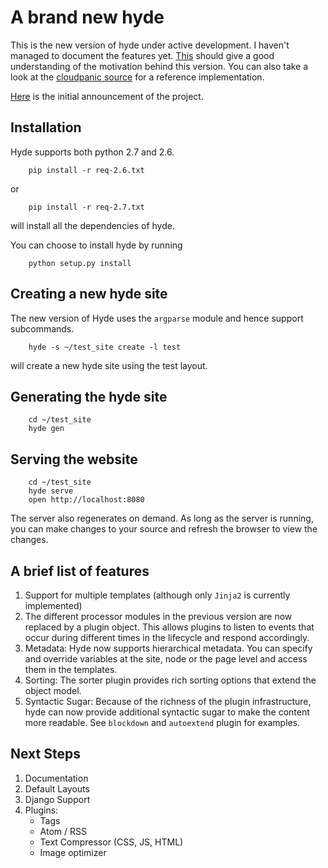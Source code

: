 # A brand new **hyde**

This is the new version of hyde under active development.
I haven't managed to document the features yet. [This][hyde1-0] should
give a good understanding of the motivation behind this version. You can
also take a look at the [cloudpanic source][cp] for a reference implementation.

[hyde1-0]: http://groups.google.com/group/hyde-dev/web/hyde-1-0
[cp]: http://github.com/tipiirai/cloudpanic/tree/refactor

[Here](http://groups.google.com/group/hyde-dev/browse_thread/thread/2a143bd2081b3322) is
the initial announcement of the project.

## Installation

Hyde supports both python 2.7 and 2.6.

        pip install -r req-2.6.txt

or

        pip install -r req-2.7.txt


will install all the dependencies of hyde.

You can choose to install hyde by running

        python setup.py install

## Creating a new hyde site

The new version of Hyde uses the `argparse` module and hence support subcommands.


        hyde -s ~/test_site create -l test

will create a new hyde site using the test layout.


## Generating the hyde site

        cd ~/test_site
        hyde gen

## Serving the website

        cd ~/test_site
        hyde serve
        open http://localhost:8080


The server also regenerates on demand. As long as the server is running,
you can make changes to your source and refresh the browser to view the changes.


## A brief list of features


1. Support for multiple templates (although only `Jinja2` is currently implemented)
2. The different processor modules in the previous version are now
   replaced by a plugin object. This allows plugins to listen to events that
   occur during different times in the lifecycle and respond accordingly.
3. Metadata: Hyde now supports hierarchical metadata. You can specify and override
   variables at the site, node or the page level and access them in the templates.
4. Sorting: The sorter plugin provides rich sorting options that extend the
   object model.
5. Syntactic Sugar: Because of the richness of the plugin infrastructure, hyde can
   now provide additional syntactic sugar to make the content more readable. See
   `blockdown` and `autoextend` plugin for examples.

## Next Steps

1. Documentation
2. Default Layouts
3. Django Support
4. Plugins:
    * Tags
    * Atom / RSS
    * Text Compressor (CSS, JS, HTML)
    * Image optimizer